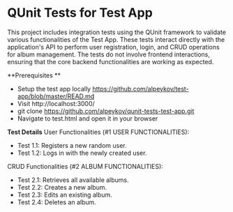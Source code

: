 # QUnit Tests for Test App
This project includes integration tests using the QUnit framework to validate various functionalities of the Test App. These tests interact directly with the application's API to perform user registration, login, and CRUD operations for album management. The tests do not involve frontend interactions, ensuring that the core backend functionalities are working as expected.

**Prerequisites **
- Setup the test app locally https://github.com/alpeykov/test-app/blob/master/READ.md
- Visit http://localhost:3000/
- git clone https://github.com/alpeykov/qunit-tests-test-app.git
- Navigate to test.html and open it in your browser

**Test Details**
User Functionalities (#1 USER FUNCTIONALITIES):
- Test 1.1: Registers a new random user.
- Test 1.2: Logs in with the newly created user.

CRUD Functionalities (#2 ALBUM FUNCTIONALITIES):

- Test 2.1: Retrieves all available albums.
- Test 2.2: Creates a new album.
- Test 2.3: Edits an existing album.
- Test 2.4: Deletes an album.